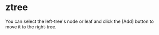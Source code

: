 # ztree
You can select the left-tree's node or leaf and click the [Add] button to move it to the right-tree.
